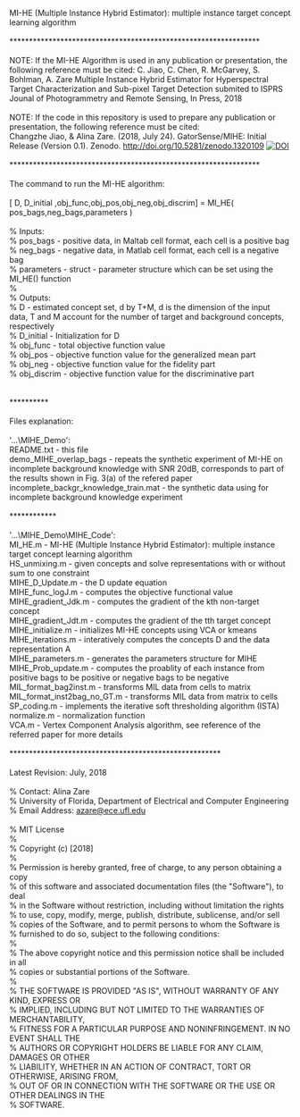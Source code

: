 


MI-HE (Multiple Instance Hybrid Estimator): multiple instance target concept learning algorithm<br />
<br />
****************************************************************<br />
<br />
NOTE: If the MI-HE Algorithm is used in any publication or presentation, the following reference must be cited:
C. Jiao, C. Chen, R. McGarvey, S. Bohlman, A. Zare 
Multiple Instance Hybrid Estimator for Hyperspectral Target Characterization and Sub-pixel Target Detection
submited to ISPRS Jounal of Photogrammetry and Remote Sensing, In Press, 2018<br />
<br />
NOTE: If the code in this repository is used to prepare any publication or presentation, the following reference must be cited:<br />
Changzhe Jiao, & Alina Zare. (2018, July 24). GatorSense/MIHE: Initial Release (Version 0.1). Zenodo. http://doi.org/10.5281/zenodo.1320109
[![DOI](https://zenodo.org/badge/DOI/10.5281/zenodo.1320109.svg)](https://doi.org/10.5281/zenodo.1320109)
<br />
<br />
****************************************************************<br />
<br />
The command to run the MI-HE algorithm: <br />
<br />
[ D, D_initial ,obj_func,obj_pos,obj_neg,obj_discrim] = MI_HE( pos_bags,neg_bags,parameters )<br />
<br />
% Inputs:<br />
%   pos_bags - positive data, in Maltab cell format, each cell is a positive bag<br />
%   neg_bags - negative data, in Matlab cell format, each cell is a negative bag<br />
%   parameters - struct - parameter structure which can be set using the MI_HE() function<br />
%<br />
% Outputs:<br />
%   D - estimated concept set, d by T+M, d is the dimension of the input data, T and M account for the number of target and background concepts, respectively<br />
%   D_initial - Initialization for D<br />
%   obj_func  - total objective function value<br />
%   obj_pos  - objective function value for the generalized mean part<br />
%   obj_neg - objective function value for the fidelity part<br />
%   obj_discrim - objective function value for the discriminative part<br />
<br />
<br />
**********<br />
<br />
Files explanation:<br />
<br />
'...\MIHE_Demo':<br />
README.txt                                            -  this file <br />
demo_MIHE_overlap_bags                                -  repeats the synthetic experiment of MI-HE on incomplete background knowledge with SNR 20dB, corresponds to part of the results shown in Fig. 3(a) of the refered paper <br />
incomplete_backgr_knowledge_train.mat                 -  the synthetic data using for incomplete background knowledge experiment<br />
<br />
************<br />
<br />
'...\MIHE_Demo\MIHE_Code':<br />
MI_HE.m                                                             -  MI-HE (Multiple Instance Hybrid Estimator): multiple instance target concept learning algorithm<br />
HS_unmixing.m                                                       -  given concepts and solve representations with or without sum to one constraint<br />
MIHE_D_Update.m                                                     -  the D update equation<br />
MIHE_func_logJ.m                                                    -  computes the objective functional value<br />
MIHE_gradient_Jdk.m                                                 -  computes the gradient of the kth non-target concept<br />
MIHE_gradient_Jdt.m                                                 -  computes the gradient of the tth target concept<br />
MIHE_initialize.m                                                   -  initializes MI-HE concepts using VCA or kmeans<br />
MIHE_iterations.m                                                   -  interatively computes the concepts D and the data representation A<br />
MIHE_parameters.m                                                   -  generates the parameters structure for MIHE<br />
MIHE_Prob_update.m                                                  -  computes the proablity of each instance from positive bags to be positive or negative bags to be negative <br />
MIL_format_bag2inst.m                                               -  transforms MIL data from cells to matrix<br />
MIL_format_inst2bag_no_GT.m                                         -  transforms MIL data from  matrix to cells<br />
SP_coding.m                                                         -  implements the iterative soft thresholding algorithm (ISTA)<br />
normalize.m                                                         -  normalization function<br />
VCA.m                                                               -  Vertex Component Analysis algorithm, see reference of the referred paper for more details<br />
<br />
******************************************************<br />
<br />
Latest Revision: July, 2018<br />
<br />
% Contact: Alina Zare<br />
% University of Florida, Department of Electrical and Computer Engineering<br />
% Email Address: azare@ece.ufl.edu<br />
<br />
% MIT License<br />
% <br />
% Copyright (c) [2018]<br />
% <br />
% Permission is hereby granted, free of charge, to any person obtaining a copy<br />
% of this software and associated documentation files (the "Software"), to deal<br />
% in the Software without restriction, including without limitation the rights<br />
% to use, copy, modify, merge, publish, distribute, sublicense, and/or sell<br />
% copies of the Software, and to permit persons to whom the Software is<br />
% furnished to do so, subject to the following conditions:<br />
% <br />
% The above copyright notice and this permission notice shall be included in all<br />
% copies or substantial portions of the Software.<br />
% <br />
% THE SOFTWARE IS PROVIDED "AS IS", WITHOUT WARRANTY OF ANY KIND, EXPRESS OR<br />
% IMPLIED, INCLUDING BUT NOT LIMITED TO THE WARRANTIES OF MERCHANTABILITY,<br />
% FITNESS FOR A PARTICULAR PURPOSE AND NONINFRINGEMENT. IN NO EVENT SHALL THE<br />
% AUTHORS OR COPYRIGHT HOLDERS BE LIABLE FOR ANY CLAIM, DAMAGES OR OTHER<br />
% LIABILITY, WHETHER IN AN ACTION OF CONTRACT, TORT OR OTHERWISE, ARISING FROM,<br />
% OUT OF OR IN CONNECTION WITH THE SOFTWARE OR THE USE OR OTHER DEALINGS IN THE<br />
% SOFTWARE.<br />








